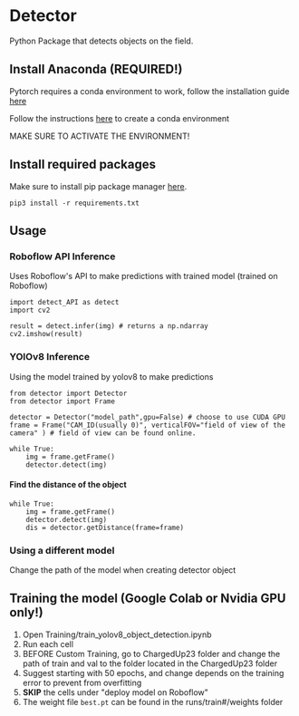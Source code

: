 # Detector
Python Package that detects objects on the field. 
## Install Anaconda (REQUIRED!)
Pytorch requires a conda environment to work, follow the installation guide [here](https://docs.anaconda.com/anaconda/install/)

Follow the instructions [here](https://conda.io/projects/conda/en/latest/user-guide/tasks/manage-environments.html) to create a conda environment

MAKE SURE TO ACTIVATE THE ENVIRONMENT!
## Install required packages
Make sure to install pip package manager [here](https://pip.pypa.io/en/stable/installation/).
```
pip3 install -r requirements.txt
```
## Usage
### Roboflow API Inference
Uses Roboflow's API to make predictions with trained model (trained on Roboflow)
```
import detect_API as detect
import cv2

result = detect.infer(img) # returns a np.ndarray
cv2.imshow(result)
```
### YOlOv8 Inference 
Using the model trained by yolov8 to make predictions 
```
from detector import Detector
from detector import Frame

detector = Detector("model_path",gpu=False) # choose to use CUDA GPU
frame = Frame("CAM_ID(usually 0)", verticalFOV="field of view of the camera" ) # field of view can be found online.

while True:
    img = frame.getFrame()
    detector.detect(img)
```
#### Find the distance of the object
```
while True:
    img = frame.getFrame()
    detector.detect(img)
	dis = detector.getDistance(frame=frame)
```

### Using a different model
Change the path of the model when creating detector object

## Training the model **(Google Colab or Nvidia GPU only!)**
1. Open Training/train_yolov8_object_detection.ipynb
2. Run each cell
3. BEFORE Custom Training, go to ChargedUp23 folder and change the path of train and val to the folder located in the ChargedUp23 folder
4. Suggest starting with 50 epochs, and change depends on the training error to prevent from overfitting
5. **SKIP** the cells under "deploy model on Roboflow"
6. The weight file `best.pt` can be found in the runs/train#/weights folder
